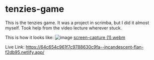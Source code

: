 # tenzies-game
This is the tenzies game. It was a project in scrimba, but I did it almost myself. Took help from the video lecture wherever stuck.


This is how it looks like:
![image](https://github.com/goelradha12/tenzies-game/assets/119801387/e7c77a63-f1ac-4581-9de4-eaa3e931a3e6)
[screen-capture (1).webm](https://github.com/goelradha12/tenzies-game/assets/119801387/5a54de81-ac38-49a9-ab2c-7c43300142f8)

Live Link:
https://64c654c961f7c9788630c9fa--incandescent-flan-f2db95.netlify.app/
